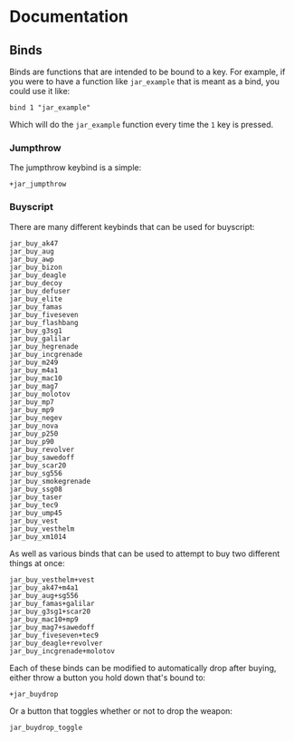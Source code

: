 # Documentation

## Binds

Binds are functions that are intended to be bound to a key. For example, if you were to have a function like `jar_example` that is meant as a bind, you could use it like:

```
bind 1 "jar_example"
```

Which will do the `jar_example` function every time the `1` key is pressed.

### Jumpthrow

The jumpthrow keybind is a simple:

```
+jar_jumpthrow
```

### Buyscript

There are many different keybinds that can be used for buyscript:

```
jar_buy_ak47
jar_buy_aug
jar_buy_awp
jar_buy_bizon
jar_buy_deagle
jar_buy_decoy
jar_buy_defuser
jar_buy_elite
jar_buy_famas
jar_buy_fiveseven
jar_buy_flashbang
jar_buy_g3sg1
jar_buy_galilar
jar_buy_hegrenade
jar_buy_incgrenade
jar_buy_m249
jar_buy_m4a1
jar_buy_mac10
jar_buy_mag7
jar_buy_molotov
jar_buy_mp7
jar_buy_mp9
jar_buy_negev
jar_buy_nova
jar_buy_p250
jar_buy_p90
jar_buy_revolver
jar_buy_sawedoff
jar_buy_scar20
jar_buy_sg556
jar_buy_smokegrenade
jar_buy_ssg08
jar_buy_taser
jar_buy_tec9
jar_buy_ump45
jar_buy_vest
jar_buy_vesthelm
jar_buy_xm1014
```

As well as various binds that can be used to attempt to buy two different things at once:

```
jar_buy_vesthelm+vest
jar_buy_ak47+m4a1
jar_buy_aug+sg556
jar_buy_famas+galilar
jar_buy_g3sg1+scar20
jar_buy_mac10+mp9
jar_buy_mag7+sawedoff
jar_buy_fiveseven+tec9
jar_buy_deagle+revolver
jar_buy_incgrenade+molotov
```

Each of these binds can be modified to automatically drop after buying, either throw a button you hold down that's bound to:

```
+jar_buydrop
```

Or a button that toggles whether or not to drop the weapon:

```
jar_buydrop_toggle
```
